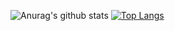 ![Anurag's github stats](https://github-readme-stats.vercel.app/api?username=GustavoQuaresma&show_icons=true&theme=radical)
[![Top Langs](https://github-readme-stats.vercel.app/api/top-langs/?username=GustavoQuaresma&layout=compact&theme=radical)](https://github.com/GustavoQuaresma/github-readme-stats)
